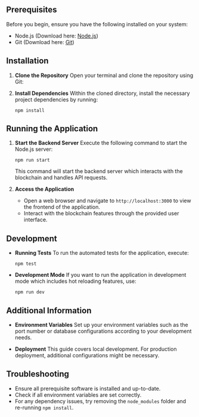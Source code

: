 
## Prerequisites

Before you begin, ensure you have the following installed on your system:
- Node.js (Download here: [Node.js](https://nodejs.org/))
- Git (Download here: [Git](https://git-scm.com/))

## Installation

1. **Clone the Repository**
   Open your terminal and clone the repository using Git:
  

2. **Install Dependencies**
   Within the cloned directory, install the necessary project dependencies by running:
   ```
   npm install
   ```

## Running the Application

1. **Start the Backend Server**
   Execute the following command to start the Node.js server:
   ```
   npm run start
   ```
   This command will start the backend server which interacts with the blockchain and handles API requests.

2. **Access the Application**
   - Open a web browser and navigate to `http://localhost:3000` to view the frontend of the application.
   - Interact with the blockchain features through the provided user interface.

## Development

- **Running Tests**
  To run the automated tests for the application, execute:
  ```
  npm test
  ```

- **Development Mode**
  If you want to run the application in development mode which includes hot reloading features, use:
  ```
  npm run dev
  ```

## Additional Information

- **Environment Variables**
  Set up your environment variables such as the port number or database configurations according to your development needs.

- **Deployment**
  This guide covers local development. For production deployment, additional configurations might be necessary.

## Troubleshooting

- Ensure all prerequisite software is installed and up-to-date.
- Check if all environment variables are set correctly.
- For any dependency issues, try removing the `node_modules` folder and re-running `npm install`.




